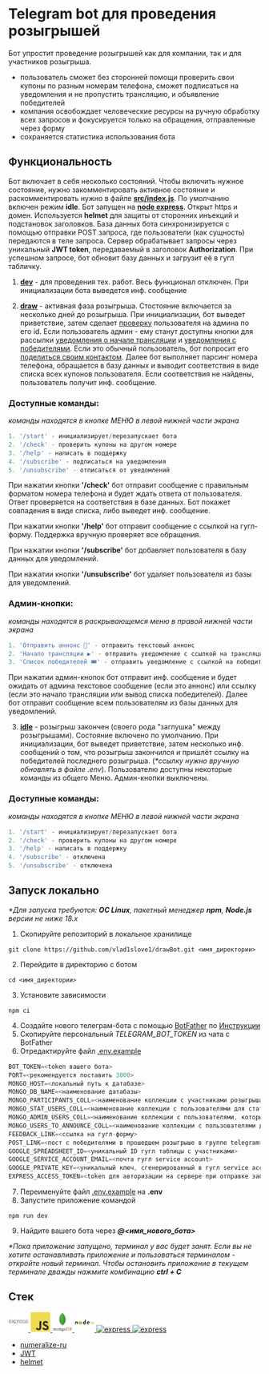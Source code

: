 # Telegram bot для проведения розыгрышей

Бот упростит проведение розыгрышей как для компании, так и для участников розыгрыша.

* пользователь сможет без сторонней помощи проверить свои купоны по разным номерам телефона, сможет подписаться на уведомления и не пропустить трансляцию, и объявление победителей
* компания освобождает человеческие ресурсы на ручную обработку всех запросов и фокусируется только на обращения, отправленные через форму
* сохраняется статистика использования бота

## Функциональность

Бот включает в себя несколько состояний. Чтобы включить нужное состояние, нужно закомментировать активное состояние и раскомментировать нужно в файле
[**src/index.js**](https://github.com/vlad1slove1/drawBot/blob/f53f5f6ae8352948d3e63e7784ce196acb1ccb8c/src/index.js). По умолчанию включен режим **idle**. Бот запущен на [**node express**](https://github.com/vlad1slove1/drawBot/blob/3f479256e9853ea5d7446985ae06a377b8bd8ae3/src/index.js#L15-L63). Открыт https и домен. Используется **helmet** для защиты от сторонних инъекций и подстановок заголовков. База данных бота синхронизируется с помощью отправки POST запроса, где пользователи (как сущность) передаются в теле запроса. Сервер обрабатывает запросы через уникальный **JWT token**, передаваемый в заголовок **Authorization**. При успешном запросе, бот обновит базу данных и загрузит её в гугл табличку.

1) [**dev**](https://github.com/vlad1slove1/drawBot/blob/f53f5f6ae8352948d3e63e7784ce196acb1ccb8c/states/dev.js) - для проведения тех. работ. Весь функционал отключен. При инициализации бота выведется инф. сообщение

2) [**draw**](https://github.com/vlad1slove1/drawBot/blob/f53f5f6ae8352948d3e63e7784ce196acb1ccb8c/states/draw.js) - активная фаза розыгрыша. Стостояние включается за несколько дней до розыгрыша. При инициализации, бот выведет
приветствие, затем сделает [проверку](https://github.com/vlad1slove1/drawBot/blob/f53f5f6ae8352948d3e63e7784ce196acb1ccb8c/states/draw.js#L49) пользователя на админа по его id. Если пользователь админ - ему станут
доступны кнопки для рассылки [уведомления о начале трансляции](https://github.com/vlad1slove1/drawBot/blob/f53f5f6ae8352948d3e63e7784ce196acb1ccb8c/states/draw.js#L180-L205) и [уведомления с победителями](https://github.com/vlad1slove1/drawBot/blob/f53f5f6ae8352948d3e63e7784ce196acb1ccb8c/states/draw.js#L212-L240). Если это обычный пользователь, бот попросит его
[поделиться своим контактом](https://github.com/vlad1slove1/drawBot/blob/f53f5f6ae8352948d3e63e7784ce196acb1ccb8c/states/draw.js#L55-L70). Далее бот выполняет парсинг номера телефона, обращается в базу данных и выводит
соответствия в виде списка всех купонов пользователя. Если соответствия не найдены, пользователь получит инф. сообщение.

### Доступные команды:

_*команды находятся в кнопке МЕНЮ в левой нижней части экрана*_
```javascript
1. '/start' - инициализирует/перезапускает бота
2. '/check' - проверить купоны на другом номере
3. '/help' - написать в поддержку
4. '/subscribe' - подписаться на уведомления
5. '/unsubscribe' - отписаться от уведомлений
```

При нажатии кнопки **'/check'** бот отправит сообщение с правильным форматом номера телефона и будет ждать ответа от пользователя. Ответ проверяется на соответствия в базе данных. Бот покажет совпадения в виде списка, либо
выведет инф. сообщение.

При нажатии кнопки **'/help'** бот отправит сообщение с ссылкой на гугл-форму. Поддержка вручную проверяет все обращения.

При нажатии кнопки **'/subscribe'** бот добавляет пользователя в базу данных для уведомлений.

При нажатии кнопки **'/unsubscribe'** бот удаляет пользователя из базы для уведомлений.

### Админ-кнопки:

_*команды находятся в раскрывающемся меню в правой нижней части экрана*_
```javascript
1. 'Отправить аннонс 📲' - отправить текстовый аннонс
2. 'Начало трансляции ▶️' - отправить уведомление с ссылкой на трансляцию
3. 'Список победителей 🎟' - отправить уведомление с ссылкой на победителей
```

При нажатии админ-кнопок бот отправит инф. сообщение и будет ожидать от админа текстовое сообщение (если это аннонс) или ссылку (если это начало трансляции или вывод списка победителей). Далее бот отправит сообщение всем пользователям из базы данных для уведомлений.

3) [**idle**](https://github.com/vlad1slove1/drawBot/blob/f53f5f6ae8352948d3e63e7784ce196acb1ccb8c/states/idle.js) - розыгрыш закончен (своего рода "заглушка" между розыгрышами). Состояние включено по умолчанию. При инициализации,
бот выведет приветствие, затем несколько инф. сообщений о том, что розыгрыш закончился и пришлёт ссылку на победителей последнего розыгрыша. (_**ссылку нужно вручную обновлять в файле .env*_). Пользователю доступны некоторые команды
из общего Меню. Админ-кнопки выключены.

### Доступные команды:

_*команды находятся в кнопке МЕНЮ в левой нижней части экрана*_
```javascript
1. '/start' - инициализирует/перезапускает бота
2. '/check' - проверить купоны на другом номере
3. '/help' - написать в поддержку
4. '/subscribe' - отключена
5. '/unsubscribe' - отключена
```

## Запуск локально

_*Для запуска требуются: **ОС Linux**, пакетный менеджер **npm**, **Node.js** версии не ниже 18.х_

1. Скопируйте репозиторий в локальное хранилище
```
git clone https://github.com/vlad1slove1/drawBot.git <имя_директории>
```
2. Перейдите в директорию с ботом
```
cd <имя_директории>
```
3. Установите зависимости
```
npm ci
```
4. Создайте нового телеграм-бота с помощью [BotFather](https://t.me/botfather) по [Инструкции](https://botcreators.ru/blog/botfather-instrukciya/)
5. Скопируйте персональный *TELEGRAM_BOT_TOKEN* из чата с BotFather
6. Отредактируйте файл [.env.example](https://github.com/vlad1slove1/drawBot/blob/f53f5f6ae8352948d3e63e7784ce196acb1ccb8c/.env.example)
```javascript
BOT_TOKEN=<token вашего бота>
PORT=<рекомендуется поставить 3000>
MONGO_HOST=<локальный путь к датабазе>
MONGO_DB_NAME=<наименование датабазы>
MONGO_PARTICIPANTS_COLL=<наименование коллекции с участниками розыгрыша>
MONGO_STAT_USERS_COLL=<наименование коллекции с пользователями для статистики>
MONGO_ADMIN_USERS_COLL=<наименование коллекции с пользователями, которым будут доступны админ-кнопки>
MONGO_USERS_TO_ANNOUNCE_COLL=<наименование коллекции с пользователями для рассылки уведомлений>
FEEDBACK_LINK=<ссылка на гугл-форму>
POST_LINK=<пост с победителями в прошедшем розыгрыше в группе telegram>
GOOGLE_SPREADSHEET_ID=<уникальный ID гугл таблицы с участниками>
GOOGLE_SERVICE_ACCOUNT_EMAIL=<почта гугл service account>
GOOGLE_PRIVATE_KEY=<уникальный ключ, сгенерированный в гугл service account>
EXPRESS_ACCESS_TOKEN=<token для авторизации на сервере при отправке запросов по http>
```
7. Переименуйте файл [.env.example](https://github.com/vlad1slove1/drawBot/blob/f53f5f6ae8352948d3e63e7784ce196acb1ccb8c/.env.example) на **.env**
8. Запустите приложение командой
```
npm run dev
```
9. Найдите вашего бота через ___@<имя_нового_бота>___

_*Пока приложение запущено, терминал у вас будет занят. Если вы не хотите останавливать приложение и пользоваться терминалом - откройте новый терминал.
Чтобы остановить приложение в текущем терминале дважды нажмите комбинацию **ctrl + C**_

## Стек

<p align="left"> <a href="https://expressjs.com" target="_blank" rel="noreferrer"> <img src="https://raw.githubusercontent.com/devicons/devicon/master/icons/express/express-original-wordmark.svg" alt="express" width="40" height="40"/> </a> <a href="https://developer.mozilla.org/en-US/docs/Web/JavaScript" target="_blank" rel="noreferrer"> <img src="https://raw.githubusercontent.com/devicons/devicon/master/icons/javascript/javascript-original.svg" alt="javascript" width="40" height="40"/> </a> <a href="https://www.mongodb.com/" target="_blank" rel="noreferrer"> <img src="https://raw.githubusercontent.com/devicons/devicon/master/icons/mongodb/mongodb-original-wordmark.svg" alt="mongodb" width="40" height="40"/> </a> <a href="https://nodejs.org" target="_blank" rel="noreferrer"> <img src="https://raw.githubusercontent.com/devicons/devicon/master/icons/nodejs/nodejs-original-wordmark.svg" alt="nodejs" width="40" height="40"/> </a> <a href="https://telegrafjs.org/#/" target="_blank" rel="noreferrer"> <img src="https://telegraf.js.org/media/logo.svg" alt="express" width="40" height="40"/> </a> <a href="https://developers.google.com/sheets/api/quickstart/js" target="_blank" rel="noreferrer"> <img src="https://upload.wikimedia.org/wikipedia/commons/thumb/3/30/Google_Sheets_logo_%282014-2020%29.svg/49px-Google_Sheets_logo_%282014-2020%29.svg.png?20201024100414" alt="express" width="40" height="40"/> </a> </p>

* [numeralize-ru](https://github.com/anotherpit/numeralize-ru)
* [JWT](https://jwt.io/)
* [helmet](https://helmetjs.github.io/)
